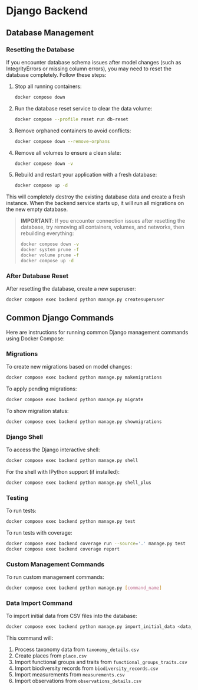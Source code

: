 # Django Backend

## Database Management

### Resetting the Database

If you encounter database schema issues after model changes (such as IntegrityErrors or missing column errors), you may need to reset the database completely. Follow these steps:

1. Stop all running containers:

   ```bash
   docker compose down
   ```

2. Run the database reset service to clear the data volume:

   ```bash
   docker compose --profile reset run db-reset
   ```

3. Remove orphaned containers to avoid conflicts:

   ```bash
   docker compose down --remove-orphans
   ```

4. Remove all volumes to ensure a clean slate:

   ```bash
   docker compose down -v
   ```

5. Rebuild and restart your application with a fresh database:

   ```bash
   docker compose up -d
   ```

This will completely destroy the existing database data and create a fresh instance. When the backend service starts up, it will run all migrations on the new empty database.

> **IMPORTANT**: If you encounter connection issues after resetting the database, try removing all containers, volumes, and networks, then rebuilding everything:
>
> ```bash
> docker compose down -v
> docker system prune -f
> docker volume prune -f
> docker compose up -d
> ```

### After Database Reset

After resetting the database, create a new superuser:

```bash
docker compose exec backend python manage.py createsuperuser
```

## Common Django Commands

Here are instructions for running common Django management commands using Docker Compose:

### Migrations

To create new migrations based on model changes:

```bash
docker compose exec backend python manage.py makemigrations
```

To apply pending migrations:

```bash
docker compose exec backend python manage.py migrate
```

To show migration status:

```bash
docker compose exec backend python manage.py showmigrations
```

### Django Shell

To access the Django interactive shell:

```bash
docker compose exec backend python manage.py shell
```

For the shell with IPython support (if installed):

```bash
docker compose exec backend python manage.py shell_plus
```

### Testing

To run tests:

```bash
docker compose exec backend python manage.py test
```

To run tests with coverage:

```bash
docker compose exec backend coverage run --source='.' manage.py test
docker compose exec backend coverage report
```

### Custom Management Commands

To run custom management commands:

```bash
docker compose exec backend python manage.py [command_name]
```

### Data Import Command

To import initial data from CSV files into the database:

```bash
docker compose exec backend python manage.py import_initial_data <data_dir>
```

This command will:

1. Process taxonomy data from `taxonomy_details.csv`
2. Create places from `place.csv`
3. Import functional groups and traits from `functional_groups_traits.csv`
4. Import biodiversity records from `biodiversity_records.csv`
5. Import measurements from `measurements.csv`
6. Import observations from `observations_details.csv`

